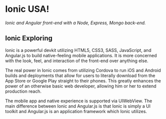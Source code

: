 # Ionic USA!
*Ionic and Angular front-end with a Node, Express, Mongo back-end.*

<h2>Ionic Exploring</h2>
<p>Ionic is a powerful devkit utilizing HTML5, CSS3, SASS, JavaScript, and Angular.js to build native-feeling mobile applications. It is more concerned with the look, feel, and interaction of the front-end over anything else.</p>
<p>The real power in Ionic comes from utilizing Cordova to run iOS and Android builds and deployments that allow for users to literally download from the App Store or Google Play straight to their phones. This greatly enhances the power of an otherwise basic web developer, allowing him or her to extend production reach.</p>
<p>The mobile app and native experience is supported via UIWebView. The main difference between Ionic and Angular.js is that Ionic is simply a UI toolkit and Angular.js is an application framework which Ionic utilizes.</p>
